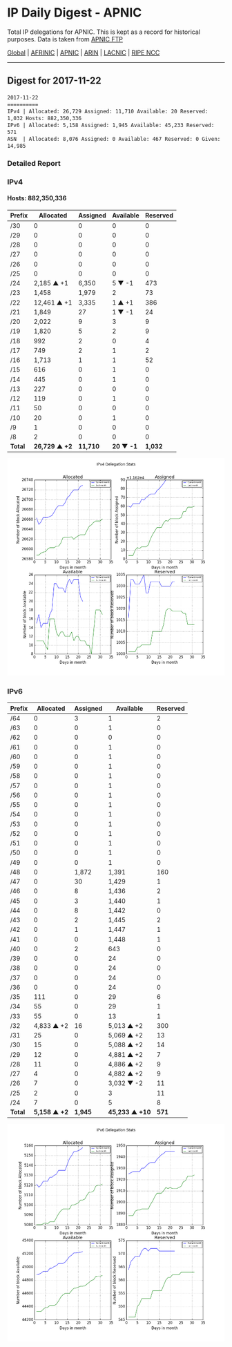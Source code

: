 # IP Daily Digest - APNIC

Total IP delegations for APNIC. This is kept as a record for historical purposes. Data is taken from [APNIC FTP](https://ftp.apnic.net/)

[Global](https://github.com/csmets/IP-Daily-Digest) | [AFRINIC](https://github.com/csmets/IP-Daily-Digest/tree/master/archives/AFRINIC) | [APNIC](https://github.com/csmets/IP-Daily-Digest/tree/master/archives/APNIC) | [ARIN](https://github.com/csmets/IP-Daily-Digest/tree/master/archives/ARIN) | [LACNIC](https://github.com/csmets/IP-Daily-Digest/tree/master/archives/LACNIC) | [RIPE NCC](https://github.com/csmets/IP-Daily-Digest/tree/master/archives/RIPE_NCC)

---

## Digest for 2017-11-22
```
2017-11-22
==========
IPv4 | Allocated: 26,729 Assigned: 11,710 Available: 20 Reserved: 1,032 Hosts: 882,350,336
IPv6 | Allocated: 5,158 Assigned: 1,945 Available: 45,233 Reserved: 571
ASN  | Allocated: 8,076 Assigned: 0 Available: 467 Reserved: 0 Given: 14,985
```

### Detailed Report

### IPv4

#### Hosts: **882,350,336**

| Prefix | Allocated | Assigned | Available | Reserved |
| ----- | ----- | ----- | ----- | ----- |
| /30 | 0 | 0 | 0 | 0 |
| /29 | 0 | 0 | 0 | 0 |
| /28 | 0 | 0 | 0 | 0 |
| /27 | 0 | 0 | 0 | 0 |
| /26 | 0 | 0 | 0 | 0 |
| /25 | 0 | 0 | 0 | 0 |
| /24 | 2,185 ▲ +1 | 6,350 | 5 ▼ -1 | 473 |
| /23 | 1,458 | 1,979 | 2 | 73 |
| /22 | 12,461 ▲ +1 | 3,335 | 1 ▲ +1 | 386 |
| /21 | 1,849 | 27 | 1 ▼ -1 | 24 |
| /20 | 2,022 | 9 | 3 | 9 |
| /19 | 1,820 | 5 | 2 | 9 |
| /18 | 992 | 2 | 0 | 4 |
| /17 | 749 | 2 | 1 | 2 |
| /16 | 1,713 | 1 | 1 | 52 |
| /15 | 616 | 0 | 1 | 0 |
| /14 | 445 | 0 | 1 | 0 |
| /13 | 227 | 0 | 0 | 0 |
| /12 | 119 | 0 | 1 | 0 |
| /11 | 50 | 0 | 0 | 0 |
| /10 | 20 | 0 | 1 | 0 |
| /9 | 1 | 0 | 0 | 0 |
| /8 | 2 | 0 | 0 | 0 |
| **Total** | **26,729 ▲ +2** | **11,710** | **20 ▼ -1** | **1,032** |

![ipv4-stats](ipv4-figure.png)

### IPv6

| Prefix | Allocated | Assigned | Available | Reserved |
| ----- | ----- | ----- | ----- | ----- |
| /64 | 0 | 3 | 1 | 2 |
| /63 | 0 | 0 | 1 | 0 |
| /62 | 0 | 0 | 0 | 0 |
| /61 | 0 | 0 | 1 | 0 |
| /60 | 0 | 0 | 1 | 0 |
| /59 | 0 | 0 | 1 | 0 |
| /58 | 0 | 0 | 1 | 0 |
| /57 | 0 | 0 | 1 | 0 |
| /56 | 0 | 0 | 1 | 0 |
| /55 | 0 | 0 | 1 | 0 |
| /54 | 0 | 0 | 1 | 0 |
| /53 | 0 | 0 | 1 | 0 |
| /52 | 0 | 0 | 1 | 0 |
| /51 | 0 | 0 | 1 | 0 |
| /50 | 0 | 0 | 1 | 0 |
| /49 | 0 | 0 | 1 | 0 |
| /48 | 0 | 1,872 | 1,391 | 160 |
| /47 | 0 | 30 | 1,429 | 1 |
| /46 | 0 | 8 | 1,436 | 2 |
| /45 | 0 | 3 | 1,440 | 1 |
| /44 | 0 | 8 | 1,442 | 0 |
| /43 | 0 | 2 | 1,445 | 2 |
| /42 | 0 | 1 | 1,447 | 1 |
| /41 | 0 | 0 | 1,448 | 1 |
| /40 | 0 | 2 | 643 | 0 |
| /39 | 0 | 0 | 24 | 0 |
| /38 | 0 | 0 | 24 | 0 |
| /37 | 0 | 0 | 24 | 0 |
| /36 | 0 | 0 | 24 | 0 |
| /35 | 111 | 0 | 29 | 6 |
| /34 | 55 | 0 | 29 | 1 |
| /33 | 55 | 0 | 13 | 1 |
| /32 | 4,833 ▲ +2 | 16 | 5,013 ▲ +2 | 300 |
| /31 | 25 | 0 | 5,069 ▲ +2 | 13 |
| /30 | 15 | 0 | 5,088 ▲ +2 | 14 |
| /29 | 12 | 0 | 4,881 ▲ +2 | 7 |
| /28 | 11 | 0 | 4,886 ▲ +2 | 9 |
| /27 | 4 | 0 | 4,882 ▲ +2 | 9 |
| /26 | 7 | 0 | 3,032 ▼ -2 | 11 |
| /25 | 2 | 0 | 3 | 11 |
| /24 | 7 | 0 | 5 | 8 |
| **Total** | **5,158 ▲ +2** | **1,945** | **45,233 ▲ +10** | **571** |

![ipv6-stats](ipv6-figure.png)